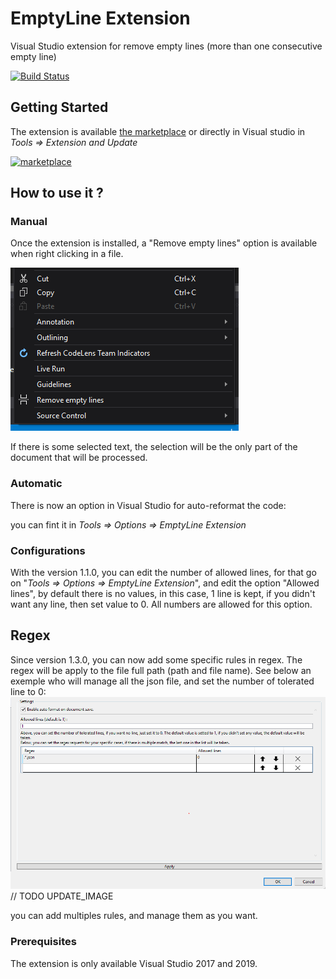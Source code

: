 

# EmptyLine Extension

  

Visual Studio extension for remove empty lines (more than one consecutive empty line)

[![Build Status](https://my-biblipi.visualstudio.com/Plugins/_apis/build/status/EmptyLine%20Extension%20build?branchName=master)](https://my-biblipi.visualstudio.com/Plugins/_build/latest?definitionId=3&branchName=master)
  

## Getting Started

  

The extension is available [the marketplace](https://marketplace.visualstudio.com/items?itemName=Mybiblipi.EmptyLineExtention) or directly in Visual studio in *Tools => Extension and Update*

[![marketplace](https://img.shields.io/static/v1?label=Marketplace&message=1.2.0&color=green)](https://marketplace.visualstudio.com/items?itemName=Mybiblipi.EmptyLineExtention)
 
## How to use it ?

  

### Manual

  

Once the extension is installed, a "Remove empty lines" option is available when right clicking in a file.

  

![Image](/images/readMe_Option_01.png)

  

If there is some selected text, the selection will be the only part of the document that will be processed.

  

### Automatic

  

There is now an option in Visual Studio for auto-reformat the code:

you can fint it in *Tools => Options => EmptyLine Extension*

  
### Configurations

With the version 1.1.0, you can edit the number of allowed lines, for that go on "*Tools => Options => EmptyLine Extension*", and edit the option "Allowed lines", by default there is no values, in this case, 1 line is kept, if you didn't want any line, then set value to 0. All numbers are allowed for this option.

## Regex

Since version 1.3.0, you can now add some specific rules in regex. The regex will be apply to the file full path (path and file name).
See below an exemple who will manage all the json file, and set the number of tolerated line to 0:
![Image](/images/readMe_Settings_01.png) // TODO UPDATE_IMAGE 

you can add multiples rules, and manage them as you want. 

### Prerequisites

  

The extension is only available Visual Studio 2017 and 2019.
